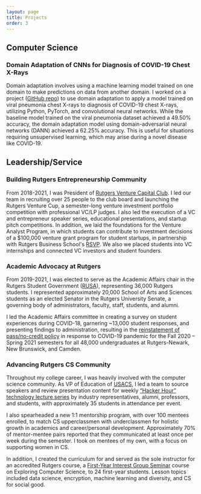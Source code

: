 ```yaml
---
layout: page
title: Projects
order: 3
---
```

## Computer Science

### Domain Adaptation of CNNs for Diagnosis of COVID-19 Chest X-Rays
Domain adaptation involves using a machine learning model trained on one domain to make predictions on data from another domain. I worked on a project ([GitHub repo](https://github.com/maravichandran/covid-xray-DANN)) to use domain adaptation to apply a model trained on viral pneumonia chest X-rays to diagnosis of COVID-19 chest X-rays, utilizing Python, PyTorch, and convolutional neural networks. While the baseline model trained on the viral pneumonia dataset achieved a 49.50% accuracy, the domain adaptation model using domain-adversarial neural networks (DANN) achieved a 62.25% accuracy. This is useful for situations requiring unsupervised learning, which may arise during a novel disease like COVID-19.


## Leadership/Service

### Building Rutgers Entrepreneurship Community
From 2018-2021, I was President of [Rutgers Venture Capital Club](https://www.instagram.com/rutgers_vc). I led our team in recruiting over 25 people to the club board and launching the Rutgers Venture Cup, a semester-long venture investment portfolio competition with professional VC/LP judges. I also led the execution of a VC and entrepreneur speaker series, educational presentations, and startup pitch competitions. In addition, we laid the foundations for the Venture Analyst Program, in which students can contribute to investment decisions of a  $100,000 venture grant program for student startups, in partnership with Rutgers Business School's [RSVP](https://www.business.rutgers.edu/road-silicon-valley). We also we placed students into VC internships and connected VC investors and student founders. 

### Academic Advocacy at Rutgers
From 2019-2021, I was elected to serve as the Academic Affairs chair in the Rutgers Student Government ([RUSA](https://rusa.rutgers.edu/)), representing 36,000 Rutgers students. I represented approximately 20,000 School of Arts and Sciences students as an elected Senator in the Rutgers University Senate, a governing body of administrators, faculty, staff, students, and alumni. 

I led the Academic Affairs committee in creating a survey on student experiences during COVID-18, garnering ~13,000 student responses, and presenting findings to administration, resulting in the [reinstatement of pass/no-credit policy](https://dailytargum.com/article/2020/11/rutgers-announces-pass-no-credit-optional-grading-system-for-fall-semester) in response to COVID-19 pandemic for the Fall 2020 – Spring 2021 semesters for all 48,000 undergraduates at Rutgers-Newark, New Brunswick, and Camden. 

### Advancing Rutgers CS Community
Throughout my college career, I was heavily involved with the computer science community. As VP of Education of [USACS](usacs.rutgers.edu), I led a team to source speakers and review presentation content for weekly [“Hacker Hour” technology lecture series](https://www.youtube.com/channel/UCwDoERNwcCrZICFil2fmdmA/videos) by industry representatives, alumni, professors, and students, with approximately 35 students in attendance per event.

I also spearheaded a new 1:1 mentorship program, with over 100 mentees enrolled, to match CS upperclassmen with underclassmen for holistic growth in academics and career/personal development. Approximately 70% of mentor-mentee pairs reported that they communicated at least once per week during the semester. I took on mentees of my own, with a focus on supporting women in CS.

In addition, I created the curriculum for and served as the sole instructor for an accredited Rutgers course, a [First-Year Interest Group Seminar](https://careers.rutgers.edu/about-us/resources-services/first-year-interest-group-seminars-figs) course on Exploring Computer Science, to 24 first-year students. Lesson topics included data science, encryption, machine learning and diversity, and CS for social good. 